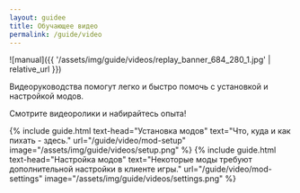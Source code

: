 ```yaml
---
layout: guidee
title: Обучающее видео
permalink: /guide/video
---
```


![manual]({{ '/assets/img/guide/videos/replay_banner_684_280_1.jpg' | relative_url }})

Видеоруководства помогут легко и быстро помочь с установкой и настройкой модов.

Смотрите видеоролики и набирайтесь опыта!

{% include guide.html text-head="Установка модов" text="Что, куда и как пихать - здесь." url="/guide/video/mod-setup" image="/assets/img/guide/videos/setup.png" %}
{% include guide.html text-head="Настройка модов" text="Некоторые моды требуют дополнительной настройки в клиенте игры." url="/guide/video/mod-settings" image="/assets/img/guide/videos/settings.png" %}
